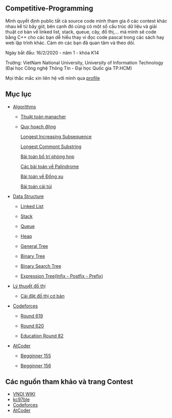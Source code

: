 ## Competitive-Programming
Mình quyết định public tất cả source code mình tham gia ở các contest khác nhau kể từ bây giờ, bên cạnh đó cũng có một số cấu trúc dữ liệu và giải thuật cơ bản về linked list, stack, queue, cây, đồ thị,... mà mình sẽ code bằng C++ cho các bạn dễ hiểu thay vì đọc code pascal trong các sách hay web lập trình khác. Cảm ơn các bạn đã quan tâm và theo dõi.

Ngày bắt đầu: 16/2/2020 - năm 1 - khóa K14

Trường: VietNam National University, University of Information Technology (Đại học Công nghệ Thông Tin - Đại học Quốc gia TP.HCM)


Mọi thắc mắc xin liên hệ với mình qua [profile](https://nghoanglong.github.io/)

## Mục lục

- [Algorithms](https://github.com/nghoanglong/Competitive-Programming/tree/master/CPP-learning/Algorithm)

   - [Thuật toán manacher](https://github.com/nghoanglong/Competitive-Programming/blob/master/CPP-learning/Algorithm/Manacher.cpp)
   - [Quy hoạch động](https://github.com/nghoanglong/Competitive-Programming/tree/master/CPP-learning/DynamicProgramming)

       [Longest Increasing Subsequence](https://github.com/nghoanglong/Competitive-Programming/blob/master/CPP-learning/DynamicProgramming/LIQ.cpp)
   
       [Longest Commont Substring](https://github.com/nghoanglong/Competitive-Programming/blob/master/CPP-learning/DynamicProgramming/LCS.cpp)

       [Bài toán bố trí phòng họp](https://github.com/nghoanglong/Competitive-Programming/blob/master/CPP-learning/DynamicProgramming/BoTriPhongHop.cpp)

       [Các bài toán về Palindrome](https://github.com/nghoanglong/Competitive-Programming/blob/master/CPP-learning/DynamicProgramming/Palindrome.cpp)

       [Bài toán về Đồng xu](https://github.com/nghoanglong/Competitive-Programming/blob/master/CPP-learning/DynamicProgramming/Coins.cpp)

       [Bài toán cái túi](https://github.com/nghoanglong/Competitive-Programming/blob/master/CPP-learning/DynamicProgramming/SuperMarket.cpp)


- [Data Structure](https://github.com/nghoanglong/Competitive-Programming/tree/master/CPP-learning/DataStructure)

   - [Linked List](https://github.com/nghoanglong/Competitive-Programming/blob/master/CPP-learning/DataStructure/Linked-list.cpp)
 
   - [Stack](https://github.com/nghoanglong/Competitive-Programming/blob/master/CPP-learning/DataStructure/Stack.cpp)

   - [Queue](https://github.com/nghoanglong/Competitive-Programming/blob/master/CPP-learning/DataStructure/Queue.cpp)

   - [Heap](https://github.com/nghoanglong/Competitive-Programming/blob/master/CPP-learning/DataStructure/Heap.cpp)

   - [General Tree](https://github.com/nghoanglong/Competitive-Programming/blob/master/CPP-learning/DataStructure/GeneralTree.cpp)

   - [Binary Tree](https://github.com/nghoanglong/Competitive-Programming/blob/master/CPP-learning/DataStructure/BinaryTree.cpp)

   - [Binary Search Tree](https://github.com/nghoanglong/Competitive-Programming/blob/master/CPP-learning/DataStructure/BinarySearchTree.cpp)

   - [Expression Tree(Infix - Postfix - Prefix)](https://github.com/nghoanglong/Competitive-Programming/blob/master/CPP-learning/DataStructure/infix-prefix-postfix.cpp)


 - [Lý thuyết đồ thị](https://github.com/nghoanglong/Competitive-Programming/tree/master/CPP-learning/GraphTheory)

    - [Cài đặt đồ thị cơ bản](https://github.com/nghoanglong/Competitive-Programming/blob/master/CPP-learning/GraphTheory/Basic.cpp)


- [Codeforces](https://github.com/nghoanglong/Competitive-Programming/tree/master/codeforce)

  - [Round 619](https://github.com/nghoanglong/Competitive-Programming/tree/master/codeforce/round-619)

  - [Round 620](https://github.com/nghoanglong/Competitive-Programming/tree/master/codeforce/round-620)

  - [Education Round 82](https://github.com/nghoanglong/Competitive-Programming/tree/master/codeforce/education-round82)

- [AtCoder](https://github.com/nghoanglong/Competitive-Programming/tree/master/Atcoder)

  - [Begginner 155](https://github.com/nghoanglong/Competitive-Programming/tree/master/Atcoder/Beginner155)

  - [Begginner 156](https://github.com/nghoanglong/Competitive-Programming/tree/master/Atcoder/Beginner156)


## Các nguồn tham khảo và trang Contest

  - [VNOI WIKI](https://vnoi.info/wiki/Home)
  - [kc97ble](https://sites.google.com/site/kc97ble/)
  - [Codeforces](https://codeforces.com/)
  - [AtCoder](https://atcoder.jp/contests/)
